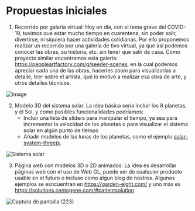 # Propuestas iniciales

1. Recorrido por galería virtual: Hoy en día, con el tema grave del COVID-19, tuvimos que estar mucho tiempo en cuarentena, sin poder salir, divertirse, ni siquiera hacer actividades cotidianas. Por ello proponemos realizar un recorrido por una galería de tivo virtual, ya que así podemos conocer las obras, su historia, etc. sin tener que salir de casa. Como proyecto similar encontramos esta galería: https://peopleartfactory.com/g/seeder-scenes, en la cual podemos apreciar cada una de las obras, hacerles zoom para visualizarlas a detalle, leer sobre el artista, qué lo motivó a realizar esa obra de arte, y otros detalles técnicos.

![image](https://user-images.githubusercontent.com/79596195/131759419-9795ef7e-93b9-470c-87d5-a10e3fd49e55.png)

2. Modelo 3D del sistema solar. La idea básica sería incluir los 8 planetas, y el Sol, y como posibles funcionalidades podríamos:
   - Incluir una lista de sliders para manipular el tiempo, ya sea para incrementar la velocidad de los planetas o para visualizar el sistema solar en algún punto de tiempo
   - Añadir modelos de las lunas de los planetas, como el ejemplo [solar-system-threejs](https://github.com/sanderblue/solar-system-threejs/).

![Sistema solar](https://sanderblue.github.io/assets/screenshots/screenshot_solarsystem_saturn.png)

3. Página web con modelos 3D o 2D animados: La idea es desarrollar páginas web con el uso de Web GL, puede ser de cualquier producto usable en el futuro o incluso como algun blog de nostros. Algunos ejemplos se esncuentran en https://garden-eight.com/ y uno más es https://solutions.centogene.com/#patientsolution

![Captura de pantalla (223)](https://user-images.githubusercontent.com/88684682/131771485-e2850791-bab9-4a31-b1d5-0729922745c0.png)
